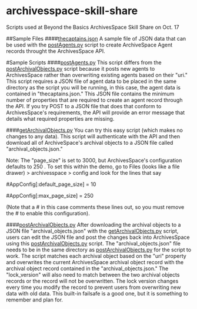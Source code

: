 # archivesspace-skill-share
Scripts used at Beyond the Basics ArchivesSpace Skill Share on Oct. 17

##Sample Files
####[thecaptains.json](thecaptains.json)
A sample file of JSON data that can be used with the [postAgents.py](postAgents.py) script to create ArchiveSpace Agent records throught the ArchivesSpace API.

#Sample Scripts
####[postAgents.py](postAgents.py)
This script differs from the [postArchivalObjects.py](postArchivalObjects.py) script because it posts new agents to ArchivesSpace rather than overwriting existing agents based on their "uri."  This script requires a JSON file of agent data to be placed in the same directory as the script you will be running, in this case, the agent data is contained in "thecaptains.json."  This JSON file contains the minimum number of properties that are required to create an agent record through the API.  If you try POST to a JSON file that does that conform to ArchivesSpace's requirements, the API will provide an error message that details what required properties are missing.

####[getArchivalObjects.py](getArchivalObjects.py)
You can try this easy script (which makes no changes to any data). This script will authenticate with the API and then download all of ArchiveSpace's archival objects to a JSON file called "archival_objects.json." 

Note: The "page_size" is set to 3000, but ArchivesSpace's configuration defaults to 250 .
To set this within the demo, go to Files (looks like a file drawer) > archivesspace > config and look for the lines that say 

\#AppConfig[:default_page_size] = 10

\#AppConfig[:max_page_size] = 250

(Note that a # in this case comments these lines out, so you must remove the # to enable this configuration). 

####[postArchivalObjects.py](postArchivalObjects.py)
After downloading the archival objects to a JSON file "archival_objects.json" with the [getArchivalObjects.py](getArchivalObjects.py) script, users can edit the JSON file and post the changes back into ArchivesSpace using this [postArchivalObjects.py](postArchivalObjects.py) script. The "archival_objects.json" file needs to be in the same directory as [postArchivalObjects.py](postArchivalObjects.py) for the script to work. The script matches each archival object based on the "uri" property and overwrites the current ArchivesSpace archival object record with the archival object record contained in the "archival_objects.json."  The "lock_version" will also need to match between the two archival objects records or the record will not be overwritten. The lock version changes every time you modify the record to prevent users from overwriting new data with old data. This built-in failsafe is a good one, but it is something to remember and plan for.


